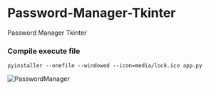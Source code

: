 # Password-Manager-Tkinter
Password Manager Tkinter

### Compile execute file
```
pyinstaller --onefile --windowed --icon=media/lock.ico app.py
```
![PasswordManager](https://user-images.githubusercontent.com/53170203/141106790-00fb3d44-9633-471c-a49c-e826f8852036.jpg)
